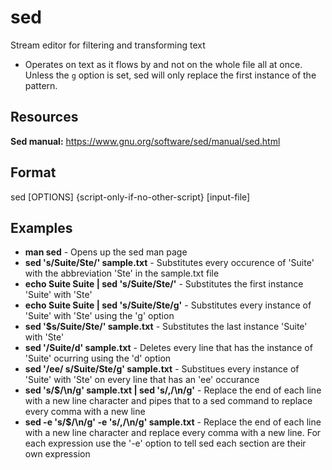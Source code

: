 # sed

Stream editor for filtering and transforming text
- Operates on text as it flows by and not on the whole file all at once. Unless the `g` option is set, sed will only replace the first instance of the pattern.

## Resources  

**Sed manual:** https://www.gnu.org/software/sed/manual/sed.html

## Format

sed [OPTIONS] {script-only-if-no-other-script} [input-file]

## Examples

- **man sed** - Opens up the sed man page
- **sed 's/Suite/Ste/' sample.txt** - Substitutes every occurence of 'Suite' with the abbreviation 'Ste' in the sample.txt file
- **echo Suite Suite | sed 's/Suite/Ste/'** - Substitutes the first instance 'Suite' with 'Ste'
- **echo Suite Suite | sed 's/Suite/Ste/g'** - Substitutes every instance of 'Suite' with 'Ste' using the 'g' option
- **sed '$s/Suite/Ste/' sample.txt** - Substitutes the last instance 'Suite' with 'Ste'
- **sed '/Suite/d' sample.txt** - Deletes every line that has the instance of 'Suite' ocurring using the 'd' option
- **sed '/ee/ s/Suite/Ste/g' sample.txt** - Substitues every instance of 'Suite' with 'Ste' on every line that has an 'ee' occurance
- **sed 's/$/\n/g' sample.txt | sed 's/,/\n/g'** - Replace the end of each line with a new line character and pipes that to a sed command to replace every comma with a new line
- **sed -e 's/$/\n/g' -e 's/,/\n/g' sample.txt** - Replace the end of each line with a new line character and replace every comma with a new line. For each expression use the '-e' option to tell sed each section are their own expression